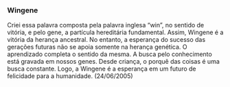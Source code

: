 ### Wingene

Criei essa palavra composta pela palavra inglesa “win”, no sentido de vitória, e pelo gene, a partícula hereditária fundamental. Assim, Wingene é a vitória da herança ancestral. No entanto, a esperança do sucesso das gerações futuras não se apoia somente na herança genética. O aprendizado completa o sentido da mesma. A busca pelo conhecimento está gravada em nossos genes. Desde criança, o porquê das coisas é uma busca constante. Logo, a Wingene é a esperança em um futuro de felicidade para a humanidade. (24/06/2005)